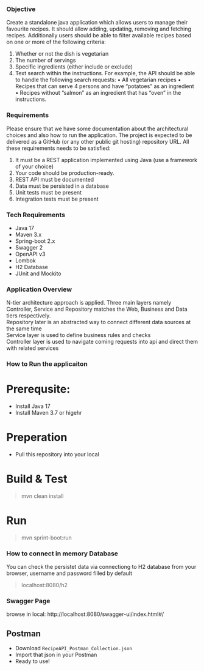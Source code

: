 ### Objective
Create a standalone java application which allows users to manage their favourite recipes. It should allow adding, updating, removing and fetching recipes. Additionally users should be able to filter available recipes based on one or more of the following criteria:
1. Whether or not the dish is vegetarian
2. The number of servings
3. Specific ingredients (either include or exclude)
4. Text search within the instructions.
For example, the API should be able to handle the following search requests:
• All vegetarian recipes
• Recipes that can serve 4 persons and have “potatoes” as an ingredient
• Recipes without “salmon” as an ingredient that has “oven” in the instructions.
### Requirements
Please ensure that we have some documentation about the architectural choices and also how to run the application. The project is expected to be delivered as a GitHub (or any other public git hosting) repository URL.
All these requirements needs to be satisfied:
1. It must be a REST application implemented using Java (use a framework of your choice)
2. Your code should be production-ready.
3. REST API must be documented
4. Data must be persisted in a database
5. Unit tests must be present
6. Integration tests must be present

### Tech Requirements
- Java 17
- Maven 3.x
- Spring-boot 2.x
- Swagger 2
- OpenAPI v3
- Lombok
- H2 Database
- JUnit and Mockito

### Application Overview
N-tier architecture approach is applied. Three main layers namely Controller, Service and Repository matches the Web, Business and Data tiers respectively.<br />
Repository later is an abstracted way to connect different data sources at the same time
<br />
Service layer is used to define business rules and checks
<br />
Controller layer is used to navigate coming requests into api and direct them with related services

### How to Run the applicaiton
# Prerequsite:
- Install Java 17
- Install Maven 3.7 or higehr 

# Preperation
- Pull this repository into your local

# Build & Test
> mvn clean install

# Run
> mvn sprint-boot:run

### How to connect in memory Database
You can check the persistet data via connectiong to H2 database from your browser, username and password filled by default
> localhost:8080/h2

### Swagger Page
browse in local: http://localhost:8080/swagger-ui/index.html#/

## Postman
- Download `RecipeAPI_Postman_Collection.json`
- Import that json in your Postman
- Ready to use! 







